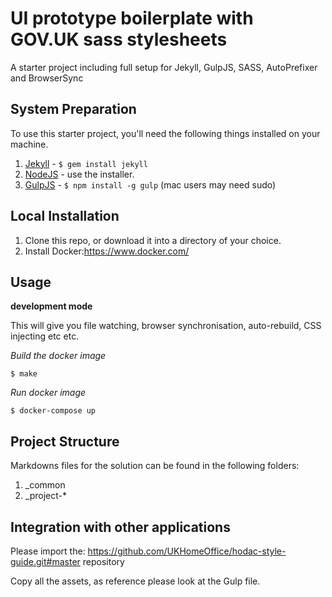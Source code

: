 UI prototype boilerplate with GOV.UK sass stylesheets
=====================================================

A starter project including full setup for Jekyll, GulpJS, SASS, AutoPrefixer and BrowserSync

## System Preparation

To use this starter project, you'll need the following things installed on your machine.

1. [Jekyll](http://jekyllrb.com/) - `$ gem install jekyll`
2. [NodeJS](http://nodejs.org) - use the installer.
3. [GulpJS](https://github.com/gulpjs/gulp) - `$ npm install -g gulp` (mac users may need sudo)

## Local Installation

1. Clone this repo, or download it into a directory of your choice.
2. Install Docker:https://www.docker.com/

## Usage

**development mode**

This will give you file watching, browser synchronisation, auto-rebuild, CSS injecting etc etc.


*Build the docker image*

```shell
$ make
```

*Run docker image*

```shell
$ docker-compose up
```

## Project Structure

Markdowns files for the solution can be found in the following folders:

1. _common
2. _project-*


## Integration with other applications

Please import the:
 https://github.com/UKHomeOffice/hodac-style-guide.git#master repository

Copy all the assets, as reference please look at the Gulp file.
